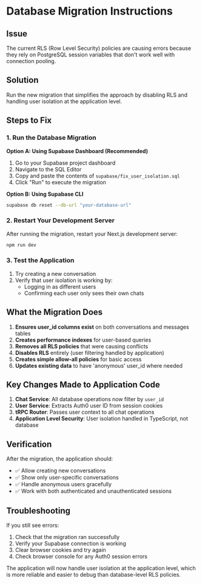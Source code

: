 # Database Migration Instructions

## Issue

The current RLS (Row Level Security) policies are causing errors because they rely on PostgreSQL session variables that don't work well with connection pooling.

## Solution

Run the new migration that simplifies the approach by disabling RLS and handling user isolation at the application level.

## Steps to Fix

### 1. Run the Database Migration

**Option A: Using Supabase Dashboard (Recommended)**

1. Go to your Supabase project dashboard
2. Navigate to the SQL Editor
3. Copy and paste the contents of `supabase/fix_user_isolation.sql`
4. Click "Run" to execute the migration

**Option B: Using Supabase CLI**

```bash
supabase db reset --db-url "your-database-url"
```

### 2. Restart Your Development Server

After running the migration, restart your Next.js development server:

```bash
npm run dev
```

### 3. Test the Application

1. Try creating a new conversation
2. Verify that user isolation is working by:
   - Logging in as different users
   - Confirming each user only sees their own chats

## What the Migration Does

1. **Ensures user_id columns exist** on both conversations and messages tables
2. **Creates performance indexes** for user-based queries
3. **Removes all RLS policies** that were causing conflicts
4. **Disables RLS** entirely (user filtering handled by application)
5. **Creates simple allow-all policies** for basic access
6. **Updates existing data** to have 'anonymous' user_id where needed

## Key Changes Made to Application Code

1. **Chat Service**: All database operations now filter by `user_id`
2. **User Service**: Extracts Auth0 user ID from session cookies
3. **tRPC Router**: Passes user context to all chat operations
4. **Application Level Security**: User isolation handled in TypeScript, not database

## Verification

After the migration, the application should:

- ✅ Allow creating new conversations
- ✅ Show only user-specific conversations
- ✅ Handle anonymous users gracefully
- ✅ Work with both authenticated and unauthenticated sessions

## Troubleshooting

If you still see errors:

1. Check that the migration ran successfully
2. Verify your Supabase connection is working
3. Clear browser cookies and try again
4. Check browser console for any Auth0 session errors

The application will now handle user isolation at the application level, which is more reliable and easier to debug than database-level RLS policies.
